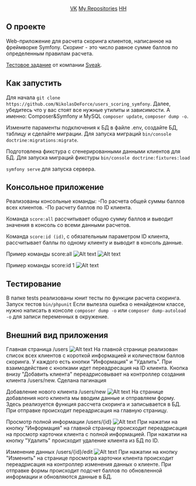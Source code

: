 <p align="center">
<a href="https://vk.com/kolyaliam">VK</a>
<a href="https://github.com/NikolasDeForce">My Repositories</a>
<a href="https://barnaul.hh.ru/resume/16e7dbf2ff0ebd16820039ed1f313543694732">HH</a>

## О проекте

Web-приложение для расчета скоринга клиентов, написанное на фреймворке Symfony. Скоринг - это число равное сумме баллов по определенным правилам расчета.

[Тестовое задание](https://disk.yandex.ru/i/UR7s3hIlXexN0g) от компании [Sveak](https://sveak.com/).

## Как запустить

Для начала `git clone https://github.com/NikolasDeForce/users_scoring_symfony`. Далее, убедитесь что у вас стоят все нужные утилиты и зависимости. А именно: Composer&Symfony и MySQL `composer update`, `composer dump -o`.

Измените параменты подключения к БД в файле .env, создайте БД, таблицу и сделайте миграции. Для запуска миграций `bin/console doctrine:migrations:migrate`.

Подготовлена фикстура с сгенерированными данными клиентов для БД. Для запуска миграций фикстуры `bin/console doctrine:fixtures:load`

`symfony serve` для запуска сервера.

## Консольное приложение

Реализованы консольные команды:
-По расчета общей суммы баллов всех клиентов.
-По расчету баллов по ID клиента.

Команда `score:all` рассчитывает общую сумму баллов и выводит значения в консоль со всеми данными расчетов.

Команда `score:id (id)`, с обязательным параметром ID клиента, рассчитывает баллы по одному клиенту и выводит в консоль данные.

Пример команды score:all
![Alt text](img/scoreall.png?raw=true "scoreall")
![Alt text](img/scoreallfinish.png?raw=true "scoreallfinish")

Пример команды score:id 1
![Alt text](img/scoreid.png?raw=true "scoreid")

## Тестирование

В папке tests реализованы юнит тесты по функции расчета скоринга. Запуск тестов `bin/phpunit`
Если вылезла ошибка о ненайденом классе, нужно написать в консоле `composer dump -o` или `composer dump-autoload -o` для записи переменных в окружение.

## Внешний вид приложения

Главная страница /users
![Alt text](img/users.png?raw=true "users")
На главной странице реализован список всех клиентов с короткой информацией и количеством баллов скоринга. У каждого есть кнопки "Информация" и "Удалить". При взаимодействие с кнопками идет переадресация на ID клиента. Кнопка внизу "Добавить клиента" переадрисовывает на контроллер создания клиента /users/new.
Сделана пагинация

Добавление нового клиента /users/new
![Alt text](img/new.png?raw=true "new")
На странице добавления ного клиента мы вводим данные и отправляем форму. Здесь реализуется функция рассчета скоринга и записывается в БД. При отправке происходит переадрисация на главную страницу.

Просмотр полной информации /users/{id}
![Alt text](img/data.png?raw=true "data")
При нажатии на кнопку "Информация" на главной страницу происходит переадрисация на просмотр карточки клиента с полной информацией. При нажатии на кнопку "Удалить" происходит удаление клиента из БД по ID.

Изменение данных /users/{id}/edit
![Alt text](img/edit.png?raw=true "edit")
При нажатии на кнопку "Изменить" на странице просмотра карточки клиента происходит переадрисация на контроллер изменения данных о клиенте. При отправке формы происходит подсчет баллов по обновленной информации и обновляются данные в БД.
